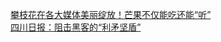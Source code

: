   
[攀枝花在各大媒体美丽绽放！芒果不仅能吃还能“听”](http://www.dianyue.me/archives/176/hzjye6xr7b5n9gjv/)  
[四川日报：阻击黑客的“利矛坚盾”](http://www.dianyue.me/archives/718/z9wd0zrbnuzsrxqq/)